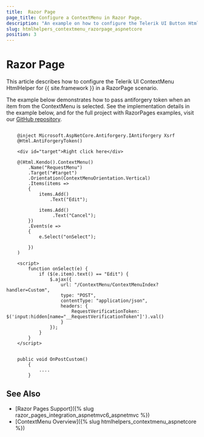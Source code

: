 ```yaml
---
title:  Razor Page
page_title: Configure a ContextMenu in Razor Page.
description: "An example on how to configure the Telerik UI Button HtmlHelper for {{ site.framework }} in a Razor Page."
slug: htmlhelpers_contextmenu_razorpage_aspnetcore
position: 3
---
```


# Razor Page

This article describes how to configure the Telerik UI ContextMenu HtmlHelper for {{ site.framework }} in a RazorPage scenario.

The example below demonstrates how to pass antiforgery token when an item from the ContextMenu is selected. See the implementation details in the example below, and for the full project with RazorPages examples, visit our [GitHub repository](https://github.com/telerik/ui-for-aspnet-core-examples/tree/master/Telerik.Examples.RazorPages).

```tab-RazorPage(csthml)   
     
    @inject Microsoft.AspNetCore.Antiforgery.IAntiforgery Xsrf
	@Html.AntiForgeryToken()
	
	<div id="target">Right click here</div>

	@(Html.Kendo().ContextMenu()
        .Name("RequestMenu")
        .Target("#target")
        .Orientation(ContextMenuOrientation.Vertical)
        .Items(items =>
        {
            items.Add()
                .Text("Edit");

            items.Add()
                 .Text("Cancel");
        })
        .Events(e =>
        {
            e.Select("onSelect");

        })
	)

	<script>
		function onSelect(e) {
			if ($(e.item).text() == "Edit") {
				$.ajax({
					url: "/ContextMenu/ContextMenuIndex?handler=Custom",
					type: "POST",
					contentType: "application/json",
					headers: {
						RequestVerificationToken: $('input:hidden[name="__RequestVerificationToken"]').val()
					}
				});
			}        
		}
	</script>
```
```tab-PageModel(cshtml.cs)      

    public void OnPostCustom()
        {
			....
        }
```

## See Also

* [Razor Pages Support]({% slug razor_pages_integration_aspnetmvc6_aspnetmvc %})
* [ContextMenu Overview]({% slug htmlhelpers_contextmenu_aspnetcore %})

